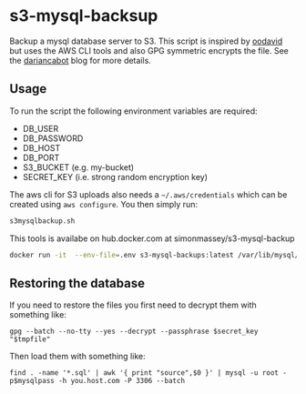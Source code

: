 # s3-mysql-backsup

Backup a mysql database server to S3. This script is inspired by [oodavid](https://gist.github.com/oodavid/2206527) but uses the AWS CLI tools and also GPG symmetric encrypts the file. See the [dariancabot](https://dariancabot.com/2017/05/07/aws-s3-uploading-and-downloading-from-linux-command-line/) blog for more details. 

## Usage

To run the script the following environment variables are required: 

 * DB_USER
 * DB_PASSWORD
 * DB_HOST
 * DB_PORT
 * S3_BUCKET (e.g. my-bucket)
 * SECRET_KEY (i.e. strong random encryption key)

The aws cli for S3 uploads also needs a `~/.aws/credentials` which can be created using `aws configure`. You then simply run: 

```sh
s3mysqlbackup.sh
```

This tools is availabe on hub.docker.com at simonmassey/s3-mysql-backup

```sh
docker run -it  --env-file=.env s3-mysql-backups:latest /var/lib/mysql/bin/s3mysqlbackup.sh
```

## Restoring the database

If you need to restore the files you first need to decrypt them with something like: 

```
gpg --batch --no-tty --yes --decrypt --passphrase $secret_key "$tmpfile"
```

Then load them with something like: 

```
find . -name '*.sql' | awk '{ print "source",$0 }' | mysql -u root -p$mysqlpass -h you.host.com -P 3306 --batch
```



